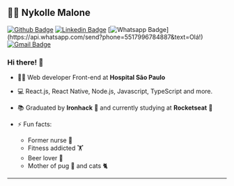 
## :woman_technologist: Nykolle Malone

[![Github Badge](https://img.shields.io/badge/-Github-000?style=flat-square&logo=Github&logoColor=white&link=https://github.com/nymalone)](https://github.com/nymalone)
[![Linkedin Badge](https://img.shields.io/badge/-LinkedIn-blue?style=flat-square&logo=Linkedin&logoColor=white&link=https://www.linkedin.com/in/nykollemalone/)](https://www.linkedin.com/in/nykollemalone/)
[![Whatsapp Badge](https://img.shields.io/badge/-Whatsapp-4CA143?style=flat-square&labelColor=4CA143&logo=whatsapp&logoColor=white&link=https://api.whatsapp.com/send?phone=5517996784887&text=Olá!)](https://api.whatsapp.com/send?phone=5517996784887&text=Olá!)
[![Gmail Badge](https://img.shields.io/badge/-Gmail-c14438?style=flat-square&logo=Gmail&logoColor=white&link=mailto:malone.nykolle@gmail.com)](mailto:malone.nykolle@gmail.com)

### Hi there! 👋

- :office_worker: Web developer Front-end at **Hospital São Paulo**
- 💻 React.js, React Native, Node.js, Javascript, TypeScript and more.
- :books: Graduated by **Ironhack** :blue_heart: and currently studying at **Rocketseat** :purple_heart: 

- ⚡ Fun facts: 
  - Former nurse 👩‍
  - Fitness addicted 🏋️‍
  - Beer lover 🍺
  - Mother of pug 🐶  and cats 🐈 

---
